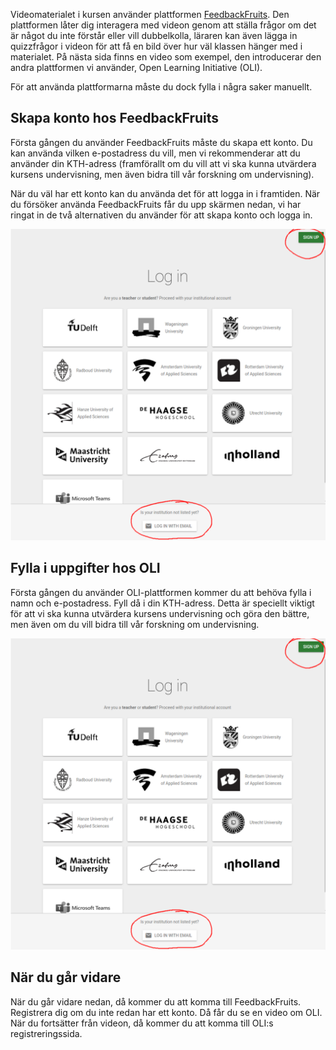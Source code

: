Videomaterialet i kursen använder plattformen [FeedbackFruits][fbf]. Den 
plattformen låter dig interagera med videon genom att ställa frågor om det är 
något du inte förstår eller vill dubbelkolla, läraren kan även lägga in 
quizzfrågor i videon för att få en bild över hur väl klassen hänger med i 
materialet. På nästa sida finns en video som exempel, den introducerar den 
andra plattformen vi använder, Open Learning Initiative (OLI).

För att använda plattformarna måste du dock fylla i några saker manuellt.

## Skapa konto hos FeedbackFruits

Första gången du använder FeedbackFruits måste du skapa ett konto. Du kan 
använda vilken e-postadress du vill, men vi rekommenderar att du använder din 
KTH-adress (framförallt om du vill att vi ska kunna utvärdera kursens 
undervisning, men även bidra till vår forskning om undervisning).

När du väl har ett konto kan du använda det för att logga in i framtiden. När 
du försöker använda FeedbackFruits får du upp skärmen nedan, vi har ringat in 
de två alternativen du använder för att skapa konto och logga in.

![FeedbackFruits inloggning som visar "Sign Up" och "Log in with email" 
inringade][fbf-login]

[fbf]: https://feedbackfruits.com/interactive-video
[fbf-login]: https://github.com/dbosk/introtools/raw/master/modules/overview/fbf.png


## Fylla i uppgifter hos OLI

Första gången du använder OLI-plattformen kommer du att behöva fylla i namn och 
e-postadress. Fyll då i din KTH-adress. Detta är speciellt viktigt för att vi 
ska kunna utvärdera kursens undervisning och göra den bättre, men även om du 
vill bidra till vår forskning om undervisning.

![OLI:s första-gången-registrering][oli-reg]

[oli-reg]: https://github.com/dbosk/introtools/raw/master/modules/overview/fbf.png

## När du går vidare

När du går vidare nedan, då kommer du att komma till FeedbackFruits. Registrera 
dig om du inte redan har ett konto. Då får du se en video om OLI. När du 
fortsätter från videon, då kommer du att komma till OLI:s registreringssida.

